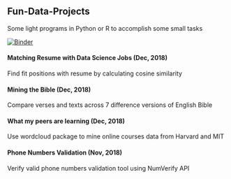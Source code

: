 ## Fun-Data-Projects
Some light programs in Python or R to accomplish some small tasks


[![Binder](https://mybinder.org/badge_logo.svg)](https://mybinder.org/v2/gh/liu431/Fun-Data-Projects/master)

#### Matching Resume with Data Science Jobs (Dec, 2018)
Find fit positions with resume by calculating cosine similarity

#### Mining the Bible (Dec, 2018)
Compare verses and texts across 7 difference versions of English Bible

#### What my peers are learning (Dec, 2018)
Use wordcloud package to mine online courses data from Harvard and MIT

#### Phone Numbers Validation (Nov, 2018)
Verify valid phone numbers validation tool using NumVerify API
